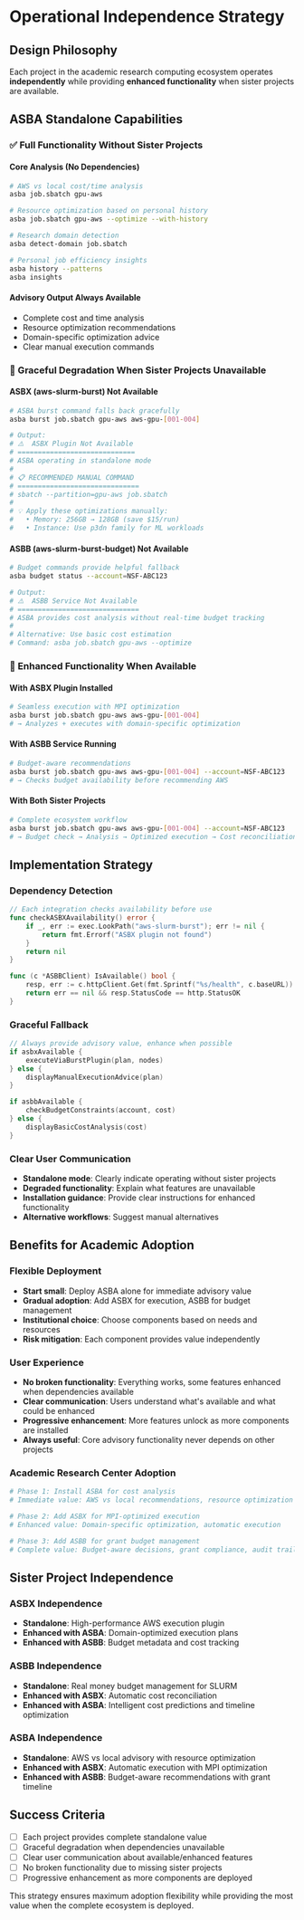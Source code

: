 # Operational Independence Strategy

## Design Philosophy

Each project in the academic research computing ecosystem operates **independently** while providing **enhanced functionality** when sister projects are available.

## ASBA Standalone Capabilities

### **✅ Full Functionality Without Sister Projects**

#### **Core Analysis (No Dependencies)**
```bash
# AWS vs local cost/time analysis
asba job.sbatch gpu-aws

# Resource optimization based on personal history
asba job.sbatch gpu-aws --optimize --with-history

# Research domain detection
asba detect-domain job.sbatch

# Personal job efficiency insights
asba history --patterns
asba insights
```

#### **Advisory Output Always Available**
- Complete cost and time analysis
- Resource optimization recommendations
- Domain-specific optimization advice
- Clear manual execution commands

### **🔄 Graceful Degradation When Sister Projects Unavailable**

#### **ASBX (aws-slurm-burst) Not Available**
```bash
# ASBA burst command falls back gracefully
asba burst job.sbatch gpu-aws aws-gpu-[001-004]

# Output:
# ⚠️  ASBX Plugin Not Available
# =============================
# ASBA operating in standalone mode
#
# 📋 RECOMMENDED MANUAL COMMAND
# ==============================
# sbatch --partition=gpu-aws job.sbatch
#
# 💡 Apply these optimizations manually:
#   • Memory: 256GB → 128GB (save $15/run)
#   • Instance: Use p3dn family for ML workloads
```

#### **ASBB (aws-slurm-burst-budget) Not Available**
```bash
# Budget commands provide helpful fallback
asba budget status --account=NSF-ABC123

# Output:
# ⚠️  ASBB Service Not Available
# ==============================
# ASBA provides cost analysis without real-time budget tracking
#
# Alternative: Use basic cost estimation
# Command: asba job.sbatch gpu-aws --optimize
```

### **🎯 Enhanced Functionality When Available**

#### **With ASBX Plugin Installed**
```bash
# Seamless execution with MPI optimization
asba burst job.sbatch gpu-aws aws-gpu-[001-004]
# → Analyzes + executes with domain-specific optimization
```

#### **With ASBB Service Running**
```bash
# Budget-aware recommendations
asba burst job.sbatch gpu-aws aws-gpu-[001-004] --account=NSF-ABC123
# → Checks budget availability before recommending AWS
```

#### **With Both Sister Projects**
```bash
# Complete ecosystem workflow
asba burst job.sbatch gpu-aws aws-gpu-[001-004] --account=NSF-ABC123
# → Budget check → Analysis → Optimized execution → Cost reconciliation
```

## Implementation Strategy

### **Dependency Detection**
```go
// Each integration checks availability before use
func checkASBXAvailability() error {
    if _, err := exec.LookPath("aws-slurm-burst"); err != nil {
        return fmt.Errorf("ASBX plugin not found")
    }
    return nil
}

func (c *ASBBClient) IsAvailable() bool {
    resp, err := c.httpClient.Get(fmt.Sprintf("%s/health", c.baseURL))
    return err == nil && resp.StatusCode == http.StatusOK
}
```

### **Graceful Fallback**
```go
// Always provide advisory value, enhance when possible
if asbxAvailable {
    executeViaBurstPlugin(plan, nodes)
} else {
    displayManualExecutionAdvice(plan)
}

if asbbAvailable {
    checkBudgetConstraints(account, cost)
} else {
    displayBasicCostAnalysis(cost)
}
```

### **Clear User Communication**
- **Standalone mode**: Clearly indicate operating without sister projects
- **Degraded functionality**: Explain what features are unavailable
- **Installation guidance**: Provide clear instructions for enhanced functionality
- **Alternative workflows**: Suggest manual alternatives

## Benefits for Academic Adoption

### **Flexible Deployment**
- **Start small**: Deploy ASBA alone for immediate advisory value
- **Gradual adoption**: Add ASBX for execution, ASBB for budget management
- **Institutional choice**: Choose components based on needs and resources
- **Risk mitigation**: Each component provides value independently

### **User Experience**
- **No broken functionality**: Everything works, some features enhanced when dependencies available
- **Clear communication**: Users understand what's available and what could be enhanced
- **Progressive enhancement**: More features unlock as more components are installed
- **Always useful**: Core advisory functionality never depends on other projects

### **Academic Research Center Adoption**
```bash
# Phase 1: Install ASBA for cost analysis
# Immediate value: AWS vs local recommendations, resource optimization

# Phase 2: Add ASBX for MPI-optimized execution
# Enhanced value: Domain-specific optimization, automatic execution

# Phase 3: Add ASBB for grant budget management
# Complete value: Budget-aware decisions, grant compliance, audit trails
```

## Sister Project Independence

### **ASBX Independence**
- **Standalone**: High-performance AWS execution plugin
- **Enhanced with ASBA**: Domain-optimized execution plans
- **Enhanced with ASBB**: Budget metadata and cost tracking

### **ASBB Independence**
- **Standalone**: Real money budget management for SLURM
- **Enhanced with ASBX**: Automatic cost reconciliation
- **Enhanced with ASBA**: Intelligent cost predictions and timeline optimization

### **ASBA Independence**
- **Standalone**: AWS vs local advisory with resource optimization
- **Enhanced with ASBX**: Automatic execution with MPI optimization
- **Enhanced with ASBB**: Budget-aware recommendations with grant timeline

## Success Criteria

- [ ] Each project provides complete standalone value
- [ ] Graceful degradation when dependencies unavailable
- [ ] Clear user communication about available/enhanced features
- [ ] No broken functionality due to missing sister projects
- [ ] Progressive enhancement as more components are deployed

This strategy ensures maximum adoption flexibility while providing the most value when the complete ecosystem is deployed.
